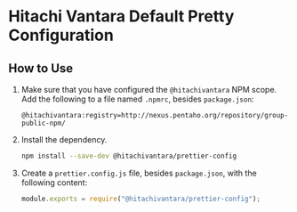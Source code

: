 # Hitachi Vantara Default Pretty Configuration

## How to Use

1. Make sure that you have configured the `@hitachivantara` NPM scope.
   Add the following to a file named `.npmrc`, besides `package.json`:
   ```
   @hitachivantara:registry=http://nexus.pentaho.org/repository/group-public-npm/
   ```

2. Install the dependency.
   ```bash
   npm install --save-dev @hitachivantara/prettier-config
   ```

3. Create a `prettier.config.js` file, besides `package.json`,
   with the following content:
   ```js
   module.exports = require("@hitachivantara/prettier-config");
   ```
